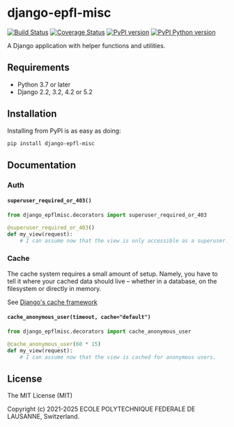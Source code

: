 # django-epfl-misc

[![Build Status][github-actions-image]][github-actions-url]
[![Coverage Status][codecov-image]][codecov-url]
[![PyPI version][pypi-image]][pypi-url]
[![PyPI Python version][pypi-python-image]][pypi-url]

A Django application with helper functions and utilities.

## Requirements

- Python 3.7 or later
- Django 2.2, 3.2, 4.2 or 5.2

## Installation

Installing from PyPI is as easy as doing:

```bash
pip install django-epfl-misc
```

## Documentation

### Auth

#### `superuser_required_or_403()`

```python
from django_epflmisc.decorators import superuser_required_or_403

@superuser_required_or_403()
def my_view(request):
    # I can assume now that the view is only accessible as a superuser.
```

### Cache

The cache system requires a small amount of setup. Namely, you have to tell
it where your cached data should live – whether in a database, on the
filesystem or directly in memory.

See [Django's cache framework][django-cache]

#### `cache_anonymous_user(timeout, cache="default")`

```python
from django_epflmisc.decorators import cache_anonymous_user

@cache_anonymous_user(60 * 15)
def my_view(request):
    # I can assume now that the view is cached for anonymous users.
```

## License

The MIT License (MIT)

Copyright (c) 2021-2025 ECOLE POLYTECHNIQUE FEDERALE DE LAUSANNE, Switzerland.

[github-actions-image]: https://github.com/epfl-si/django-epfl-misc/actions/workflows/build.yml/badge.svg?branch=main
[github-actions-url]: https://github.com/epfl-si/django-epfl-misc/actions

[codecov-image]:https://codecov.io/gh/epfl-si/django-epfl-misc/branch/main/graph/badge.svg
[codecov-url]:https://codecov.io/gh/epfl-si/django-epfl-misc

[pypi-python-image]: https://img.shields.io/pypi/pyversions/django-epfl-misc
[pypi-image]: https://img.shields.io/pypi/v/django-epfl-misc
[pypi-url]: https://pypi.org/project/django-epfl-misc/

[django-cache]: https://docs.djangoproject.com/en/2.2/topics/cache/#setting-up-the-cache

